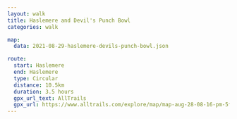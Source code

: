 ```yaml
---
layout: walk
title: Haslemere and Devil's Punch Bowl
categories: walk

map:
  data: 2021-08-29-haslemere-devils-punch-bowl.json

route:
  start: Haslemere
  end: Haslemere
  type: Circular
  distance: 10.5km
  duration: 3.5 hours
  gpx_url_text: AllTrails
  gpx_url: https://www.alltrails.com/explore/map/map-aug-28-08-16-pm-5f5c19f?u=m&sh=xr4vxe
---
```

